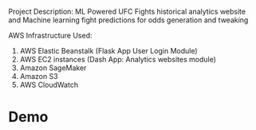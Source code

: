 Project Description:
ML Powered UFC Fights historical analytics website and Machine learning fight predictions for odds generation and tweaking

AWS Infrastructure Used:
1) AWS Elastic Beanstalk (Flask App User Login Module)
2) AWS EC2 instances (Dash App: Analytics websites module)
3) Amazon SageMaker
4) Amazon S3
5) AWS CloudWatch

# Demo

![]()
